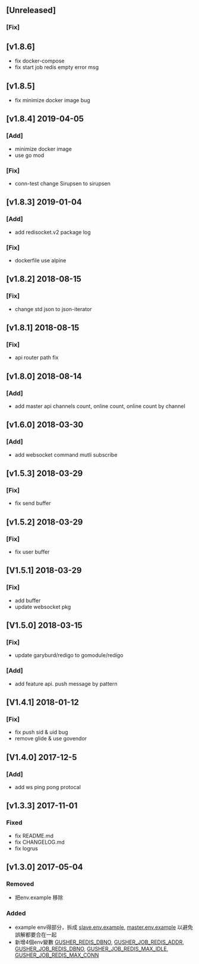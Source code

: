 ## [Unreleased]


### [Fix]


## [v1.8.6]

- fix docker-compose
- fix start job redis empty error msg

## [v1.8.5]

- fix minimize docker image bug




## [v1.8.4] 2019-04-05

### [Add]

- minimize docker image
- use go mod

### [Fix]

- conn-test change Sirupsen to sirupsen



## [v1.8.3] 2019-01-04

### [Add]
- add redisocket.v2 package log

### [Fix]
- dockerfile use alpine

## [v1.8.2] 2018-08-15

### [Fix]
- change std json to json-iterator

## [v1.8.1] 2018-08-15

### [Fix]
- api router path fix

## [v1.8.0] 2018-08-14

### [Add]
- add master api channels count, online count, online count by channel

## [v1.6.0] 2018-03-30

### [Add]
- add websocket command mutli subscribe

## [v1.5.3] 2018-03-29

### [Fix]
- fix send buffer

## [v1.5.2] 2018-03-29

### [Fix]
- fix user buffer

## [V1.5.1] 2018-03-29

### [Fix]
- add buffer
- update websocket pkg


## [V1.5.0] 2018-03-15

### [Fix] 
- update garyburd/redigo to gomodule/redigo

### [Add]
- add feature api. push message by pattern


## [V1.4.1] 2018-01-12

### [Fix]
- fix push sid & uid bug
- remove glide & use govendor


## [V1.4.0] 2017-12-5

### [Add]
- add ws ping pong protocal

## [v1.3.3] 2017-11-01

### Fixed
- fix README.md
- fix CHANGELOG.md
- fix logrus

## [v1.3.0] 2017-05-04

### Removed
- 把env.example 移除

### Added
- example env得部分，拆成 [slave.env.example](./slave.env.example), [master.env.example](./master.env.example) 以避免誤解都要合在一起
- 新增4個env變數 [GUSHER_REDIS_DBNO](./master.env.example#L3), [GUSHER_JOB_REDIS_ADDR](./slave.env.example#L8), [GUSHER_JOB_REDIS_DBNO](./slave.env.example#L9), [GUSHER_JOB_REDIS_MAX_IDLE](./slave.env.example#L10), [GUSHER_JOB_REDIS_MAX_CONN](./slave.env.example#L11)
